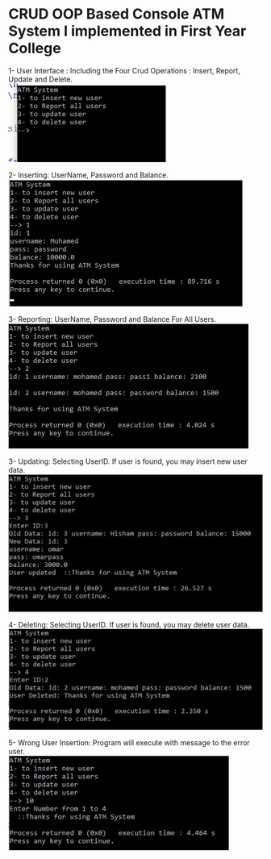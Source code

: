 # CRUD OOP Based Console ATM System I implemented in First Year College

1- User Interface :
Including the Four Crud Operations : Insert, Report, Update and Delete. <br/>
![User Interface](demonstrationPhotos/userInterface.jpg) <br/>

2- Inserting:
UserName, Password and Balance. <br/>
![](demonstrationPhotos/insertion1.jpg) <br/>

3- Reporting:
UserName, Password and Balance For All Users. <br/>
![](demonstrationPhotos/insertion2.jpg) <br/>

3- Updating:
Selecting UserID.
If user is found, you may insert new user data. <br/>
![](demonstrationPhotos/insertion3.jpg) <br/>

4- Deleting:
Selecting UserID.
If user is found, you may delete user data. <br/>
![](demonstrationPhotos/insertion4.jpg) <br/>

5- Wrong User Insertion:
Program will execute with message to the error user. <br/>
![](demonstrationPhotos/wrongInsertion.jpg)

